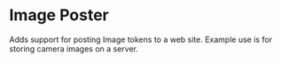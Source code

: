 # Image Poster

Adds support for posting Image tokens to a web site. Example use is for storing camera images on a server.